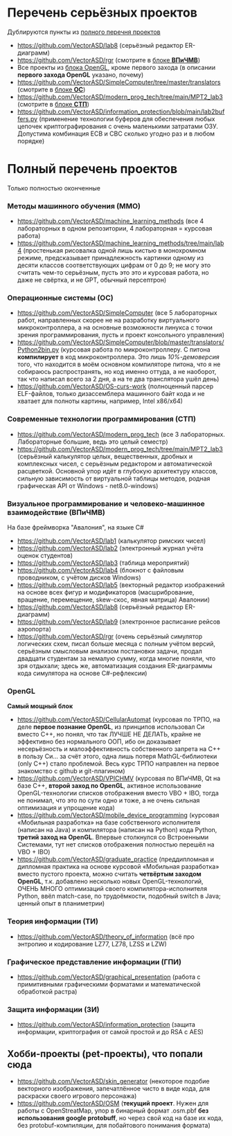 # Перечень серьёзных проектов
Дублируются пункты из [полного перечня проектов](#полный-перечень-проектов)

* https://github.com/VectorASD/lab8 (серьёзный редактор ER-диаграмм)
* https://github.com/VectorASD/rgr (смотрите в [блоке **ВПиЧМВ**](#визуальное-программирование-и-человеко-машинное-взаимодействие-впичмв))
* Все проекты из [блока OpenGL](#opengl), кроме первого захода (в описании **первого захода OpenGL** указано, почему)
* https://github.com/VectorASD/SimpleComputer/tree/master/translators (смотрите в [блоке **ОС**](#операционные-системы-ос))
* https://github.com/VectorASD/modern_prog_tech/tree/main/MPT2_lab3 (смотрите в [блоке **СТП**](#современные-технологии-программирования-стп))
* https://github.com/VectorASD/information_protection/blob/main/lab2buffers.py (применение технологии буферов для обеспечения любых цепочек криптографирования с очень маленькими затратами ОЗУ. Допустима комбинация ECB и CBC сколько угодно раз и в любом порядке)

# Полный перечень проектов
Только полностью оконченные

### Методы машинного обучения (ММО)

* https://github.com/VectorASD/machine_learning_methods (все 4 лабораторных в одном репозитории, 4 лабораторная = курсовая работа)
* https://github.com/VectorASD/machine_learning_methods/tree/main/lab4 (простенькая рисовалка одной лишь кистью в монохромном режиме, предсказывает принадлежность картинки одному из десяти классов соответствующих цифрам от 0 до 9; не могу это считать чем-то серьёзным, пусть это это и курсовая работа, но даже не свёртка, и не GPT, обычный персептрон)

### Операционные системы (ОС)

* https://github.com/VectorASD/SimpleComputer (все 5 лабораторных работ, направленных скорее не на разработку виртуального микроконтроллера, а на основные возможности линукса с точки зрения программирования, пусть и проект консольного управления)
* https://github.com/VectorASD/SimpleComputer/blob/master/translators/Python2bin.py (курсовая работа по микроконтроллеру. С питона **компилирует** в код микроконтроллера. Это лишь *10%-демоверсия* того, что находится в моём основном компиляторе питона, что я не собираюсь распространять, но код именно оттуда, а не наоборот, так что написал всего за 2 дня, а на те два транслятора ушёл день)
* https://github.com/VectorASD/OS-curs-work (полноценный парсер ELF-файлов, только дизассемблера машинного байт кода и не хватает для полноты картины, например, Intel x86/x64)

### Современные технологии программирования (СТП)

* https://github.com/VectorASD/modern_prog_tech (все 3 лабораторных. Лабораторные большие, ведь это целый семестр)
* https://github.com/VectorASD/modern_prog_tech/tree/main/MPT2_lab3 (серьёзный калькулятор целых, вещественных, дробных и комплексных чисел, с серьёзным редактором и автоматической расцветкой. Основной упор идёт в глубокую архитектуру классов, сильную зависимость от виртуальной таблицы методов, родная графическая API от Windows - net8.0-windows)

### Визуальное программирование и человеко-машинное взаимодействие (ВПиЧМВ)
На базе фреймворка "Авалония", на языке C#

* https://github.com/VectorASD/lab1 (калькулятор римских чисел)
* https://github.com/VectorASD/lab2 (электронный журнал учёта оценок студентов)
* https://github.com/VectorASD/lab3 (таблица мероприятий)
* https://github.com/VectorASD/lab4 (блокнот с файловым проводником, с учётом дисков Windows)
* https://github.com/VectorASD/lab5 (векторный редактор изображений на основе всех фигур и модификаторов (масшрибрование, вращение, перемещение, skew-скос, явная матрица) Авалонии)
* https://github.com/VectorASD/lab8 (серьёзный редактор ER-диаграмм)
* https://github.com/VectorASD/lab9 (электронное расписание рейсов аэропорта)
* https://github.com/VectorASD/rgr (очень серьёзный симулятор логических схем, писал больше месяца с полным учётом версий, серьёзным смысловым анализом постановки задачи, продал двадцати студентам за немалую сумму, когда многие поняли, что зря отдыхали; здесь же, автоматизация создания ER-диаграммы кода симулятора на основе C#-рефлексии)

### OpenGL
**Самый мощный блок**

* https://github.com/VectorASD/CellularAutomat (курсовая по ТРПО, на деле **первое познание OpenGL**, из принципов использовал Си вместо C++, но понял, что так ЛУЧШЕ НЕ ДЕЛАТЬ, крайне не эффективно без нормального ООП, ибо он доказывает несерьёзность и малоэффективность собственного запрета на C++ в пользу Си… за счёт этого, одна лишь потеря MathGL-библиотеки (only C++) стало проблемой. Весь курс ТРПО направлен на первое знакомство с github и git-плагином)
* https://github.com/VectorASD/VPICHMV (курсовая по ВПиЧМВ, Qt на базе C++, __второй заход по OpenGL__, активное использование OpenGL-технологии списков отображения вместо VBO + IBO, тогда не понимал, что это по сути одно и тоже, а не очень сильная оптимизация и упрощение кода)
* https://github.com/VectorASD/mobile_device_programming (курсовая «Мобильная разработка» на базе собственного исполнителя (написан на Java) и компилятора (написан на Python) кода Python, __третий заход на OpenGL__. Впервые столкнулся со Встроенными Системами, тут нет списков отображения полностью перешёл на VBO + IBO)
* https://github.com/VectorASD/graduate_practice (преддипломная и дипломная практика на основе курсовой «Мобильная разработка» вместо пустого проекта, можно считать __четвёртым заходом OpenGL__, т.к. добавлено несколько новых OpenGL-технологий, ОЧЕНЬ МНОГО оптимизаций своего компилятора-исполнителя Python, ввёл match-case, по трудоёмкости, подобный switch в Java; ценный опыт в планиметрии)

### Теория информации (ТИ)

* https://github.com/VectorASD/theory_of_information (всё про энтропию и кодирование LZ77, LZ78, LZSS и LZW)

### Графическое представление информации (ГПИ)

* https://github.com/VectorASD/graphical_presentation (работа с примитивными графическими форматами и математической обработкой растра)

### Защита информации (ЗИ)

* https://github.com/VectorASD/information_protection (защита информации, криптография от самой простой и до RSA с AES)

## Хобби-проекты (pet-проекты), что попали сюда

* https://github.com/VectorASD/skin_generator (некоторое подобие векторного изображения, запечатлённое чисто в виде кода, для раскраски своего игрового персонажа)
* https://github.com/VectorASD/OSM (**текущий проект**. Нужен для работы с OpenStreatMap, упор в бинарный формат .osm.pbf **без использования google protobuff**, но через свой код на базе их кода, без protobuf-компиляции, для побайтового понимания формата)
